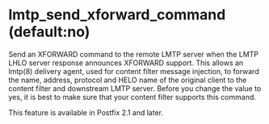 # lmtp_send_xforward_command (default:no) 


Send an XFORWARD command to the remote LMTP server when the LMTP LHLO
server response announces XFORWARD support.  This allows an lmtp(8)
delivery agent, used for content filter message injection, to
forward the name, address, protocol and HELO name of the original
client to the content filter and downstream LMTP server.
Before you change the value to yes, it is best to make sure that
your content filter supports this command.



This feature is available in Postfix 2.1 and later.



